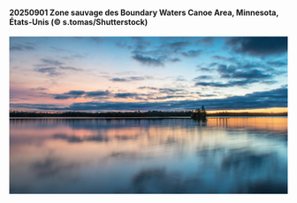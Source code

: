 #### 20250901 Zone sauvage des Boundary Waters Canoe Area, Minnesota, États-Unis (© s.tomas/Shutterstock)

![](20250901_MinnesotaWaters_1920x1080.jpg)

